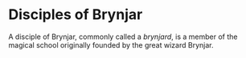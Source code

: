 # Disciples of Brynjar
A disciple of Brynjar, commonly called a _brynjard_, is a member of the magical school originally founded by the great wizard Brynjar.
